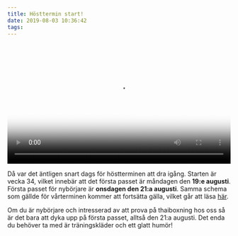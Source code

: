```yaml
---
title: Hösttermin start!
date: 2019-08-03 10:36:42
tags:
---
```


<video width="100%" controls style="margin-top: 20px;" poster="trailerposter.PNG">
  <source src="trailer.mp4" type="video/mp4">
</video>

Då var det äntligen snart dags för höstterminen att dra igång. Starten är vecka 34, vilket innebär att det första passet är måndagen den **19:e augusti**. Första passet för nybörjare är **onsdagen den 21:a augusti**. Samma schema som gällde för vårterminen kommer att fortsätta gälla, vilket går att läsa [här](/schema).

Om du är nybörjare och intresserad av att prova på thaiboxning hos oss så är det bara att dyka upp på första passet, alltså den 21:a augusti. Det enda du behöver ta med är träningskläder och ett glatt humör!